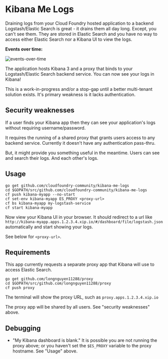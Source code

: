 Kibana Me Logs
==============

Draining logs from your Cloud Foundry hosted application to a backend Logstash/Elastic Search is great - it drains them all day long. Except, you can't see them. They are stored in Elastic Search and you have no way to access either Elastic Search nor a Kibana UI to view the logs.

**Events over time:**

![events-over-time](http://cl.ly/image/0r0O2a1n2D1W/events-over-time.png)

The application hosts Kibana 3 and a proxy that binds to your Logstash/Elastic Search backend service. You can now see your logs in Kibana!

This is a work-in-progress and/or a stop-gap until a better multi-tenant solution exists. It's primary weakness is it lacks authentication.

Security weaknesses
-------------------

If a user finds your Kibana app then they can see your application's logs without requiring username/password.

It requires the running of a shared proxy that grants users access to any backend service. Currently it doesn't have any authentication pass-thru.

But, it might provide you something useful in the meantime. Users can see and search their logs. And each other's logs.

Usage
-----

```
go get github.com/cloudfoundry-community/kibana-me-logs
cd $GOPATH/src/github.com/cloudfoundry-community/kibana-me-logs
cf push kibana-myapp --no-start
cf set-env kibana-myapp ES_PROXY <proxy-url>
cf bs kibana-myapp my-logstash-service
cf start kibana-myapp
```

Now view your Kibana UI in your browser. It should redirect to a url like `http://kibana-myapp.apps.1.2.3.4.xip.io/#/dashboard/file/logstash.json` automatically and start showing your logs.

See below for `<proxy-url>`.

Requirements
------------

This app currently requests a separate proxy app that Kibana will use to access Elastic Search.

```
go get github.com/longnguyen11288/proxy
cd $GOPATH/src/github.com/longnguyen11288/proxy
cf push proxy
```

The terminal will show the proxy URL, such as `proxy.apps.1.2.3.4.xip.io`

The proxy app will be shared by all users. See "security weaknesses" above.

Debugging
---------

-	"My Kibana dashboard is blank." It is possible you are not running the proxy above; or you haven't set the `$ES_PROXY` variable to the proxy hostname. See "Usage" above.

